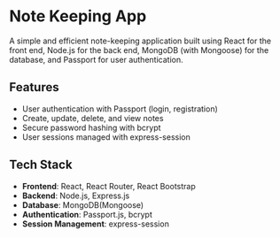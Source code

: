# Note Keeping App

A simple and efficient note-keeping application built using React for the front end, Node.js for the back end, MongoDB (with Mongoose) for the database, and Passport for user authentication.

## Features

- User authentication with Passport (login, registration)
- Create, update, delete, and view notes
- Secure password hashing with bcrypt
- User sessions managed with express-session

## Tech Stack

- **Frontend**: React, React Router, React Bootstrap
- **Backend**: Node.js, Express.js
- **Database**: MongoDB(Mongoose)
- **Authentication**: Passport.js, bcrypt
- **Session Management**: express-session
